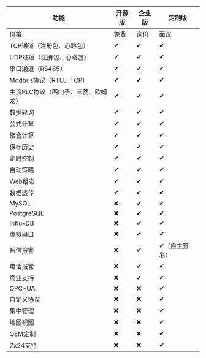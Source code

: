 | 功能                  | 开源版 | 企业版 | 定制版     |
|---------------------|-----|-----|---------|
| 价格                  | 免费  | 询价  | 面议      |
| TCP通道（注册包、心跳包）      | ✔   | ✔   | ✔       |
| UDP通道（注册包、心跳包）      | ✔   | ✔   | ✔       |
| 串口通道（RS485）         | ✔   | ✔   | ✔       |
| Modbus协议（RTU、TCP）   | ✔   | ✔   | ✔       |
| 主流PLC协议（西门子、三菱、欧姆龙） | ✔   | ✔   | ✔       |
| 数据轮询                | ✔   | ✔   | ✔       |
| 公式计算                | ✔   | ✔   | ✔       |
| 聚合计算                | ✔   | ✔   | ✔       |
| 保存历史                | ✔   | ✔   | ✔       |
| 定时控制                | ✔   | ✔   | ✔       |
| 自动策略                | ✔   | ✔   | ✔       |
| Web组态               | ✔   | ✔   | ✔       |
| 数据透传                | ✔   | ✔   | ✔       |
| MySQL               | ❌   | ✔   | ✔       |
| PostgreSQL          | ❌   | ✔   | ✔       |
| InfluxDB            | ❌   | ✔   | ✔       |
| 虚拟串口                | ❌   | ✔   | ✔       |
| 短信报警                | ❌   | ✔   | ✔（自主签名） |
| 电话报警                | ❌   | ✔   | ✔       |
| 商业支持                | ❌   | ✔   | ✔       |
| OPC-UA              | ❌   | ❌   | ✔       |
| 自定义协议               | ❌   | ❌   | ✔       |
| 集中管理                | ❌   | ❌   | ✔       |
| 地图视图                | ❌   | ❌   | ✔       |
| OEM定制               | ❌   | ❌   | ✔       |
| 7x24支持              | ❌   | ❌   | ✔       |